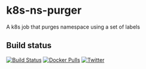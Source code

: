 # k8s-ns-purger
A k8s job that purges namespace using a set of labels

## Build status
[![Build Status](https://drone.support.tools/api/badges/SupportTools/k8s-ns-purger/status.svg)](https://drone.support.tools/SupportTools/k8s-ns-purger)
[![Docker Pulls](https://img.shields.io/docker/pulls/leodotcloud/swiss-army-knife.svg)](https://hub.docker.com/r/supporttools/k8s-ns-purger)
[![Twitter](https://img.shields.io/twitter/follow/cube8021?style=social&logo=twitter)](https://twitter.com/cube8021)
